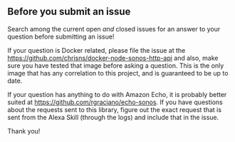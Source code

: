 ## Before you submit an issue

Search among the current open _and_ closed issues for an answer to your question before submitting an issue!

If your question is Docker related, please file the issue at the https://github.com/chrisns/docker-node-sonos-http-api and also, make sure you have tested that image before asking a question. This is the only image that has any correlation to this project, and is guaranteed to be up to date.

If your question has anything to do with Amazon Echo, it is probably better suited at https://github.com/rgraciano/echo-sonos. If you have questions about the requests sent to this library, figure out the exact request that is sent from the Alexa Skill (through the logs) and include that in the issue.

Thank you!
